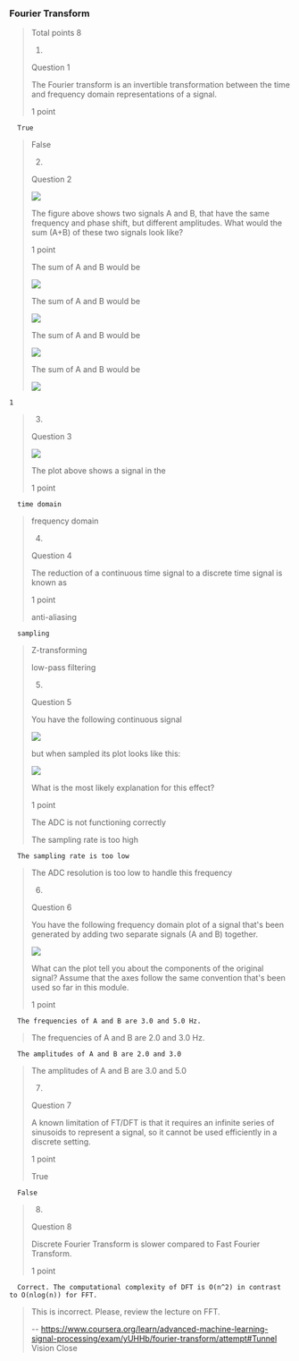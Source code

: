 ### Fourier Transform
> 
> Total points 8
> 
> 1.
> 
> Question 1
> 
> The Fourier transform is an invertible transformation between the time and frequency domain representations of a signal.
> 
> 1 point
> 

      True 
> 
>  False 
> 
> 2.
> 
> Question 2
> 
> ![](https://d3c33hcgiwev3.cloudfront.net/imageAssetProxy.v1/EGnOQmiXEei5FgrpHNEYyg_fa2f1c0b16fd8bebc380ed6415d9f912_ab.png?expiry=1600300800000&hmac=AQ00A4Kd8Tne-Q1NR-7Ta4_m8Pc_yuK6d5WuWz2HXNc)
> 
> The figure above shows two signals A and B, that have the same frequency and phase shift, but different amplitudes. What would the sum (A+B) of these two signals look like?
> 
> 1 point
> 
>  The sum of A and B would be
> 
> ![](https://d3c33hcgiwev3.cloudfront.net/imageAssetProxy.v1/fwn3WWiXEeiEwg4WmF3VaA_136c1ef0f30ee2d6d23ae2aa2f055d2d_1.png?expiry=1600300800000&hmac=rBeusTwSyLPD8L34RB27DrHs3woSq_lUE05vYa030ww) 
> 
>  The sum of A and B would be
> 
> ![](https://d3c33hcgiwev3.cloudfront.net/imageAssetProxy.v1/lMd05GiXEeiEwg4WmF3VaA_08245573f96f4543d70a7dc96f5a1b3e_2.png?expiry=1600300800000&hmac=stVJ1RSRu64eMQLq0kpWzbgOsPmMwEQrl1QpJ91N518) 
> 
>  The sum of A and B would be
> 
> ![](https://d3c33hcgiwev3.cloudfront.net/imageAssetProxy.v1/p98mmWiXEeiq5BLEO1BvnA_6711d7de6d0c89cf04ad9d41bd78878e_3.png?expiry=1600300800000&hmac=VhestlaXUYCGiR3TneA4V8lMUE33-CDGLTnVvEeMXnU) 
> 
>  The sum of A and B would be
> 
> ![](https://d3c33hcgiwev3.cloudfront.net/imageAssetProxy.v1/uYT5IGiXEeiq5BLEO1BvnA_4f2d56b3b75b46370085f9b81e098e7b_4.png?expiry=1600300800000&hmac=yMCOnGtF0gAJ0WsQoJPiy-BcI4mJAUKqGvFBUkhgVnQ) 
> 
    
    1
>
> 3.
> 
> Question 3
> 
> ![](https://d3c33hcgiwev3.cloudfront.net/imageAssetProxy.v1/0yQCJWiYEeiEwg4WmF3VaA_89164a7b9c4bcd8bd8237cb13ed4831c_Screenshot-from-2018-06-05-09-16-45.png?expiry=1600300800000&hmac=ayQNep_0XhlhfDKQ91ZQFqane8RoR3YIFg0XFEoUu9U)
> 
> The plot above shows a signal in the
> 
> 1 point
> 

      time domain 
> 
>  frequency domain 
> 
> 4.
> 
> Question 4
> 
> The reduction of a continuous time signal to a discrete time signal is known as
> 
> 1 point
> 
>  anti-aliasing 
> 

      sampling 
> 
>  Z-transforming 
> 
>  low-pass filtering 
> 
> 5.
> 
> Question 5
> 
> You have the following continuous signal
> 
> ![](https://d3c33hcgiwev3.cloudfront.net/imageAssetProxy.v1/U2lZR2icEei5FgrpHNEYyg_f9dbc7510175fb69355a74aadf46d304_1.png?expiry=1600300800000&hmac=6gt46Eocbr8e_l6LutVjFmiSuN4kSomDoo8JEVyqjZA)
> 
> but when sampled its plot looks like this:
> 
> ![](https://d3c33hcgiwev3.cloudfront.net/imageAssetProxy.v1/ZSKMv2icEei5FgrpHNEYyg_2fb58bd0c943a3c3d5e7fd91f8645f84_2.png?expiry=1600300800000&hmac=qAecExR2VzQN7va1IRVJJ7bZgNQXENJ7QUOO2F2PLlk)
> 
> What is the most likely explanation for this effect?
> 
> 1 point
> 
>  The ADC is not functioning correctly 
> 
>  The sampling rate is too high 
> 

      The sampling rate is too low 
> 
>  The ADC resolution is too low to handle this frequency 
> 
> 6.
> 
> Question 6
> 
> You have the following frequency domain plot of a signal that's been generated by adding two separate signals (A and B) together.
> 
> ![](https://d3c33hcgiwev3.cloudfront.net/imageAssetProxy.v1/zajdBmidEei5FgrpHNEYyg_b7beb9c5308bb5f5817ed2a8838977e2_Screenshot-from-2018-06-05-09-52-27.png?expiry=1600300800000&hmac=Sw78wJaBuxAEFla7TTHVn0xxWNM9K946KsRcWgnKHzw)
> 
> What can the plot tell you about the components of the original signal? Assume that the axes follow the same convention that's been used so far in this module.
> 
> 1 point
> 

      The frequencies of A and B are 3.0 and 5.0 Hz. 
> 
>  The frequencies of A and B are 2.0 and 3.0 Hz. 
> 

      The amplitudes of A and B are 2.0 and 3.0 
> 
>  The amplitudes of A and B are 3.0 and 5.0 
> 
> 7.
> 
> Question 7
> 
> A known limitation of FT/DFT is that it requires an infinite series of sinusoids to represent a signal, so it cannot be used efficiently in a discrete setting.
> 
> 1 point
> 
>  True 
> 

      False 
> 
> 8.
> 
> Question 8
> 
> Discrete Fourier Transform is slower compared to Fast Fourier Transform.
> 
> 1 point
> 

      Correct. The computational complexity of DFT is O(n^2) in contrast to O(nlog(n)) for FFT. 
> 
>  This is incorrect. Please, review the lecture on FFT.
>
> -- https://www.coursera.org/learn/advanced-machine-learning-signal-processing/exam/yUHHb/fourier-transform/attempt#Tunnel Vision Close
